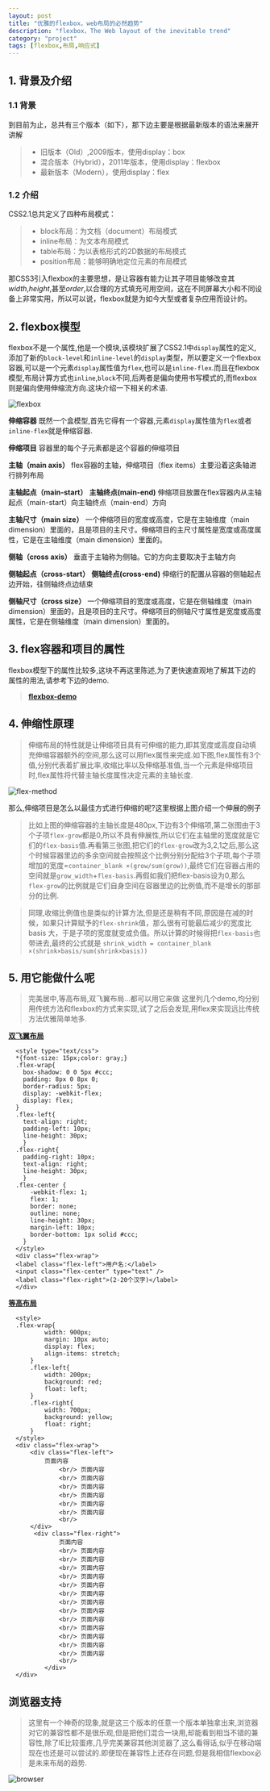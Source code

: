 ```yaml
---
layout: post
title: "优雅的flexbox，web布局的必然趋势"
description: "flexbox，The Web layout of the inevitable trend"
category: "project"
tags: [flexbox,布局,响应式]
---
```



## 1. 背景及介绍
### 1.1 背景
到目前为止，总共有三个版本（如下），那下边主要是根据最新版本的语法来展开讲解
> * 旧版本（Old）,2009版本，使用display：box
> * 混合版本（Hybrid），2011年版本，使用display：flexbox
> * 最新版本（Modern），使用display：flex

### 1.2 介绍
 CSS2.1总共定义了四种布局模式：
 > * block布局：为文档（document）布局模式
 > * inline布局：为文本布局模式
 > * table布局：为以表格形式的2D数据的布局模式
 > * position布局：能够明确地定位元素的布局模式

 那CSS3引入flexbox的主要思想，是让容器有能力让其子项目能够改变其*width*,*height*,甚至*order*,以合理的方式填充可用空间，这在不同屏幕大小和不同设备上非常实用，所以可以说，flexbox就是为如今大型或者复杂应用而设计的。
## 2. flexbox模型
flexbox不是一个属性,他是一个模块,该模块扩展了CSS2.1中`display`属性的定义,添加了新的`block-level`和`inline-level`的`display`类型，所以要定义一个flexbox容器,可以是一个元素`display`属性值为`flex`,也可以是`inline-flex`.而且在flexbox模型,布局计算方式也`inline`,`block`不同,后两者是偏向使用书写模式的,而flexbox则是偏向使用伸缩流方向.这块介绍一下相关的术语.

![flexbox](/images/blog/flexbox.png)

**伸缩容器**  既然一个盒模型,首先它得有一个容器,元素`display`属性值为`flex`或者`inline-flex`就是伸缩容器.

**伸缩项目** 容器里的每个子元素都是这个容器的伸缩项目

**主轴（main axis）** flex容器的主轴，伸缩项目（flex items）主要沿着这条轴进行排列布局

**主轴起点（main-start）** **主轴终点(main-end)** 伸缩项目放置在flex容器内从主轴起点（main-start）向主轴终点（main-end）方向

**主轴尺寸（main size）** 一个伸缩项目的宽度或高度，它是在主轴维度（main dimension）里面的，且是项目的主尺寸。伸缩项目的主尺寸属性是宽度或高度属性，它是在主轴维度（main dimension）里面的。

**侧轴（cross axis）**  垂直于主轴称为侧轴。它的方向主要取决于主轴方向

**侧轴起点（cross-start）** **侧轴终点(cross-end)** 伸缩行的配置从容器的侧轴起点边开始，往侧轴终点边结束

**侧轴尺寸（cross size）**  一个伸缩项目的宽度或高度，它是在侧轴维度（main dimension）里面的，且是项目的主尺寸。伸缩项目的侧轴尺寸属性是宽度或高度属性，它是在侧轴维度（main dimension）里面的。

## 3. flex容器和项目的属性
 flexbox模型下的属性比较多,这块不再这里陈述,为了更快速直观地了解其下边的属性的用法,请参考下边的demo.

 > **[flexbox-demo](http://autumnme.com/demo/flexbox/demo.html)**

## 4. 伸缩性原理
> 伸缩布局的特性就是让伸缩项目具有可伸缩的能力,即其宽度或高度自动填充伸缩容器额外的空间,那么这可以用flex属性来完成.如下图,flex属性有3个值,分别代表着扩展比率,收缩比率以及伸缩基准值,当一个元素是伸缩项目时,flex属性将代替主轴长度属性决定元素的主轴长度.

![flex-method](/images/blog/flex-method.png)

那么,伸缩项目是怎么以最佳方式进行伸缩的呢?这里根据上图介绍一个伸展的例子

> 比如上图的伸缩容器的主轴长度是480px,下边有3个伸缩项,第二张图由于3个子项`flex-grow`都是0,所以不具有伸展性,所以它们在主轴里的宽度就是它们的`flex-basis`值.再看第三张图,把它们的`flex-grow`改为3,2,1之后,那么这个时候容器里边的多余空间就会按照这个比例分别分配给3个子项,每个子项增加的宽度=`container_blank ×(grow/sum(grow))`,最终它们在容器占用的空间就是`grow_width`+`flex-basis`.再假如我们把flex-basis设为0,那么`flex-grow`的比例就是它们自身空间在容器里边的比例值,而不是增长的那部分的比例.

> 同理,收缩比例值也是类似的计算方法,但是还是稍有不同,原因是在减的时候，如果只计算赋予的`flex-shrink`值，那么很有可能最后减少的宽度比 basis 大，于是子项的宽度就变成负值。所以计算的时候得把`flex-basis`也带进去,最终的公式就是
> `shrink_width = container_blank ×(shrink×basis/sum(shrink×basis))`

## 5. 用它能做什么呢
> 完美居中,等高布局,双飞翼布局...都可以用它来做
> 这里列几个demo,均分别用传统方法和flexbox的方式来实现,试了之后会发现,用flex来实现远比传统方法优雅简单地多.

**[双飞翼布局](http://autumnme.com/demo/flexbox/flying-wing-layout.html)**

```
  <style type="text/css">
  *{font-size: 15px;color: gray;}
  .flex-wrap{
    box-shadow: 0 0 5px #ccc;
    padding: 8px 0 8px 0;
    border-radius: 5px;
    display: -webkit-flex;
    display: flex;
  }
  .flex-left{
    text-align: right;
    padding-left: 10px;
    line-height: 30px;
    }
  .flex-right{
    padding-right: 10px;
    text-align: right;
    line-height: 30px;
    }
  .flex-center {
      -webkit-flex: 1;
      flex: 1;
      border: none;
      outline: none;
      line-height: 30px;
      margin-left: 10px;
      border-bottom: 1px solid #ccc;
    }
  </style>
  <div class="flex-wrap">
  <label class="flex-left">用户名:</label>
  <input class="flex-center" type="text" />
  <label class="flex-right">(2-20个汉字)</label>
  </div>
```
**[等高布局](http://autumnme.com/demo/flexbox/equal-height-layout.html)**

```
  <style>
  .flex-wrap{
          width: 900px;
          margin: 10px auto;
          display: flex;
          align-items: stretch;
      }
      .flex-left{
          width: 200px;
          background: red;
          float: left;
      }
      .flex-right{
          width: 700px;
          background: yellow;
          float: right;
      }
  </style>
  <div class="flex-wrap">
      <div class="flex-left">
          页面内容
              <br/> 页面内容
              <br/> 页面内容
              <br/> 页面内容
              <br/> 页面内容
              <br/> 页面内容
              <br/> 页面内容
              <br/>
      </div>
       <div class="flex-right">
              页面内容
              <br/> 页面内容
              <br/> 页面内容
              <br/> 页面内容
              <br/> 页面内容
              <br/> 页面内容
              <br/> 页面内容
              <br/> 页面内容
              <br/> 页面内容
              <br/> 页面内容
              <br/> 页面内容
              <br/> 页面内容
              <br/> 页面内容
              <br/> 页面内容
              <br/>
          </div>
  </div>
```
## 浏览器支持
> 这里有一个神奇的现象,就是这三个版本的任意一个版本单独拿出来,浏览器对它的兼容性都不是很乐观,但是把他们混合一块用,却能看到相当不错的兼容性,除了IE比较蛋疼,几乎完美兼容其他浏览器了,这么看得话,似乎在移动端现在也还是可以尝试的.即便现在兼容性上还存在问题,但是我相信flexbox必是未来布局的趋势.


![browser](/images/blog/browser.png)

